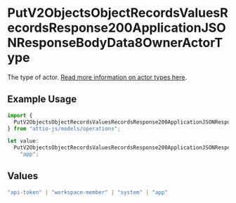 # PutV2ObjectsObjectRecordsValuesRecordsResponse200ApplicationJSONResponseBodyData8OwnerActorType

The type of actor. [Read more information on actor types here](/docs/actors).

## Example Usage

```typescript
import {
  PutV2ObjectsObjectRecordsValuesRecordsResponse200ApplicationJSONResponseBodyData8OwnerActorType,
} from "attio-js/models/operations";

let value:
  PutV2ObjectsObjectRecordsValuesRecordsResponse200ApplicationJSONResponseBodyData8OwnerActorType =
    "app";
```

## Values

```typescript
"api-token" | "workspace-member" | "system" | "app"
```